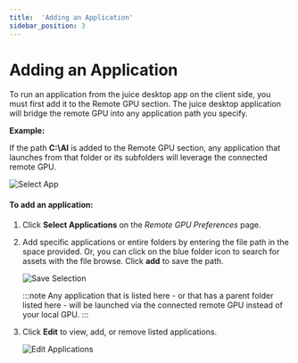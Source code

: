 ```yaml
---
title:  'Adding an Application'
sidebar_position: 3
---
```

# Adding an Application

To run an application from the juice desktop app on the client side, you must first add it to the Remote GPU section. The juice desktop application will bridge the remote GPU into any application path you specify.  

**Example:**

If the path **C:\AI** is added to the Remote GPU section, any application that launches from that folder or its subfolders will leverage the connected remote GPU.  

![Select App](/img/juice/select_app.png)

#### To add an application: 

1. Click **Select Applications** on the *Remote GPU Preferences* page. 

2. Add specific applications or entire folders by entering the file path in the space provided. Or, you can click on the blue folder icon to search for assets with the file browse. Click **add** to save the path.

    ![Save Selection](/img/juice/save_select_app.png)

    :::note
    Any application that is listed here - or that has a parent folder listed here - will be launched via the connected remote GPU instead of your local GPU.
    :::


3. Click **Edit** to view, add, or remove listed applications.

    ![Edit Applications](/img/juice/edit_app.png)
